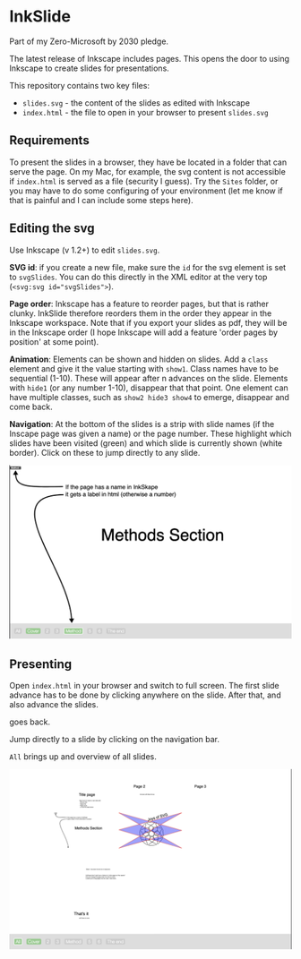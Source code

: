 InkSlide
========

Part of my Zero-Microsoft by 2030 pledge.

The latest release of Inkscape includes pages. This opens the door to using Inkscape to create slides for presentations.

This repository contains two key files:

- `slides.svg` - the content of the slides as edited with Inkscape
- `index.html` - the file to open in your browser to present `slides.svg`

Requirements
------------
To present the slides in a browser, they have be located in a folder that can serve the page. On my Mac, for example, the svg content is not accessible if `index.html` is served as a file (security I guess). Try the `Sites` folder, or you may have to do some configuring of your environment (let me know if that is painful and I can include some steps here).

Editing the svg
---------------

Use Inkscape (v 1.2+) to edit `slides.svg`.

**SVG id**: if you create a new file, make sure the `id` for the svg element is set to `svgSlides`. You can do this directly in the XML editor at the very top (`<svg:svg id="svgSlides">`).

**Page order**: Inkscape has a feature to reorder pages, but that is rather clunky. InkSlide therefore reorders them in the order they appear in the Inkscape workspace. Note that if you export your slides as pdf, they will be in the Inkscape order (I hope Inkscape will add a feature 'order pages by position' at some point).

**Animation**: Elements can be shown and hidden on slides. Add a `class` element and give it the value starting with `show1`. Class names have to be sequential (1-10). These will appear after n advances on the slide. Elements with `hide1` (or any number 1-10), disappear that that point. One element can have multiple classes, such as `show2 hide3 show4` to emerge, disappear and come back.

**Navigation**: At the bottom of the slides is a strip with slide names (if the Inscape page was given a name) or the page number. These highlight which slides have been visited (green) and which slide is currently shown (white border). Click on these to jump directly to any slide.

![Pages with a name show up in the navigation bar. Others are numbered](img/page_name.png)

Presenting
----------

Open `index.html` in your browser and switch to full screen. The first slide advance has to be done by clicking anywhere on the slide. After that, <Space> and <ArrowRight> also advance the slides. 

<ArrowLeft> goes back.

Jump directly to a slide by clicking on the navigation bar.

`All` brings up and overview of all slides.

![`All` opens an overview](img/all.png)
